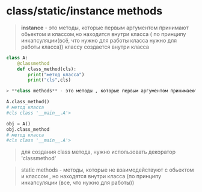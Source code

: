 # class/static/instance methods

>**instance** - это методы, которые первым аргументом принимают обьектом и классом,но находится внутри класса ( по принципу инкапсуляции(всё, что нужно для работы класса нужно для работы класса)) классу создается внутри класса

```py
class A:
    @classmethod
    def class_method(cls):
        print("метод класса")
        print("cls",cls)

> **class methods** - это методы , которые первым аргументом принимаеют класс (cls). Используются они для работы с классом и его аттрибутами

A.class_method()
# метод класса
#cls class '__main__.A'>

obj = A()
obj.class_method
# метод класса
#cls class '__main__.A'>
```

> для создания class метода, нужно использовать декоратор 'classmethod'

> static methods - методы, которые не взаимодействуют с обьектом и классом , но находятся внутри класса (по принципу инкапсуляции (все, что нужно для работы))